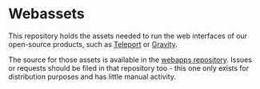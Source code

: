 # Webassets

This repository holds the assets needed to run the web interfaces of our open-source products, such as [Teleport](https://github.com/gravitational/teleport) or [Gravity](https://github.com/gravitational/gravity).

The source for those assets is available in the [webapps repository](https://github.com/gravitational/webapps). Issues or requests should be filed in that repository too - this one only exists for distribution purposes and has little manual activity.
